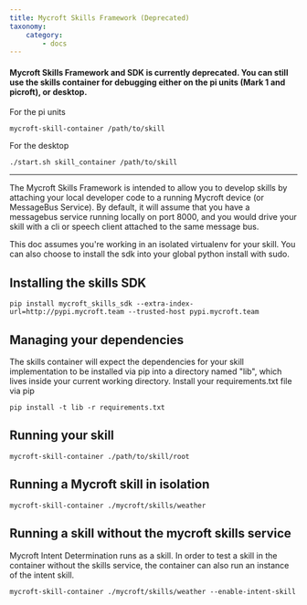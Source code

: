 ```yaml
---
title: Mycroft Skills Framework (Deprecated)
taxonomy:
    category:
        - docs
---
```


#### Mycroft Skills Framework and SDK is currently deprecated. You can still use the skills container for debugging either on the pi units (Mark 1 and picroft), or desktop. 

For the pi units
```
mycroft-skill-container /path/to/skill
```

For the desktop
```
./start.sh skill_container /path/to/skill
```

-----

The Mycroft Skills Framework is intended to allow you to develop skills by attaching your local developer code to a running Mycroft device (or MessageBus Service). By default, it will assume that you have a messagebus service running locally on port 8000, and you would drive your skill with a cli or speech client attached to the same message bus.

This doc assumes you're working in an isolated virtualenv for your skill. You can also choose to install the sdk into your global python install with sudo.

## Installing the skills SDK
```
pip install mycroft_skills_sdk --extra-index-url=http://pypi.mycroft.team --trusted-host pypi.mycroft.team
```

## Managing your dependencies
The skills container will expect the dependencies for your skill implementation to be installed via pip into a directory named "lib", which lives inside your current working directory. Install your requirements.txt file via pip
```
pip install -t lib -r requirements.txt
```

## Running your skill
```
mycroft-skill-container ./path/to/skill/root
```

## Running a Mycroft skill in isolation
```
mycroft-skill-container ./mycroft/skills/weather
```

## Running a skill without the mycroft skills service
Mycroft Intent Determination runs as a skill. In order to test a skill in the container without the skills service, the container can also run an instance of the intent skill.

```
mycroft-skill-container ./mycroft/skills/weather --enable-intent-skill
```
